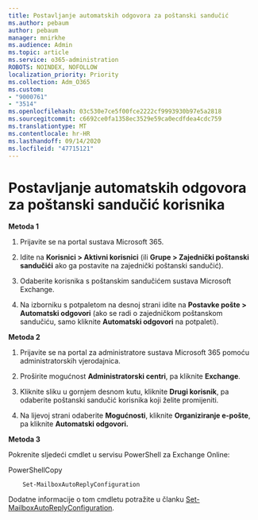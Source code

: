 ```yaml
---
title: Postavljanje automatskih odgovora za poštanski sandučić
ms.author: pebaum
author: pebaum
manager: mnirkhe
ms.audience: Admin
ms.topic: article
ms.service: o365-administration
ROBOTS: NOINDEX, NOFOLLOW
localization_priority: Priority
ms.collection: Adm_O365
ms.custom:
- "9000761"
- "3514"
ms.openlocfilehash: 03c530e7ce5f00fce2222cf9993930b97e5a2818
ms.sourcegitcommit: c6692ce0fa1358ec3529e59ca0ecdfdea4cdc759
ms.translationtype: MT
ms.contentlocale: hr-HR
ms.lasthandoff: 09/14/2020
ms.locfileid: "47715121"
---
```

# <a name="set-auto-replies-for-a-users-mailbox"></a>Postavljanje automatskih odgovora za poštanski sandučić korisnika

**Metoda 1**

1. Prijavite se na portal sustava Microsoft 365.

2. Idite na **Korisnici > Aktivni korisnici** (ili **Grupe > Zajednički poštanski sandučići** ako ga postavite na zajednički poštanski sandučić).

3. Odaberite korisnika s poštanskim sandučićem sustava Microsoft Exchange.

4. Na izborniku s potpaletom na desnoj strani idite na **Postavke pošte > Automatski odgovori** (ako se radi o zajedničkom poštanskom sandučiću, samo kliknite **Automatski odgovori** na potpaleti).

**Metoda 2**

1. Prijavite se na portal za administratore sustava Microsoft 365 pomoću administratorskih vjerodajnica.

2. Proširite mogućnost **Administratorski centri**, pa kliknite **Exchange**.

3. Kliknite sliku u gornjem desnom kutu, kliknite **Drugi korisnik**, pa odaberite poštanski sandučić korisnika koji želite promijeniti.

4. Na lijevoj strani odaberite **Mogućnosti**, kliknite **Organiziranje e-pošte**, pa kliknite **Automatski odgovori.**

**Metoda 3**

Pokrenite sljedeći cmdlet u servisu PowerShell za Exchange Online:

PowerShellCopy

```
    Set-MailboxAutoReplyConfiguration
```

Dodatne informacije o tom cmdletu potražite u članku [Set-MailboxAutoReplyConfiguration](https://docs.microsoft.com/powershell/module/exchange/mailboxes/set-mailboxautoreplyconfiguration).
